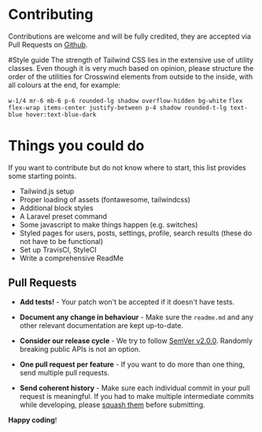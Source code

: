 # Contributing

Contributions are welcome and will be fully credited, they are accepted via Pull Requests on [Github](https://github.com/jeroen-g/crosswind).

#Style guide
The strength of Tailwind CSS lies in the extensive use of utility classes. Even though it is very much based on opinion, please structure the order of the utilities for Crosswind elements from outside to the inside, with all colours at the end, for example:

`w-1/4 mr-6 mb-6 p-6 rounded-lg shadow overflow-hidden bg-white`
`flex flex-wrap items-center justify-between p-4 shadow rounded-t-lg text-blue hover:text-blue-dark`

# Things you could do
If you want to contribute but do not know where to start, this list provides some starting points.
- Tailwind.js setup
- Proper loading of assets (fontawesome, tailwindcss)
- Additional block styles
- A Laravel preset command
- Some javascript to make things happen (e.g. switches)
- Styled pages for users, posts, settings, profile, search results (these do not have to be functional)
- Set up TravisCI, StyleCI
- Write a comprehensive ReadMe

## Pull Requests

- **Add tests!** - Your patch won't be accepted if it doesn't have tests.

- **Document any change in behaviour** - Make sure the `readme.md` and any other relevant documentation are kept up-to-date.

- **Consider our release cycle** - We try to follow [SemVer v2.0.0](http://semver.org/). Randomly breaking public APIs is not an option.

- **One pull request per feature** - If you want to do more than one thing, send multiple pull requests.

- **Send coherent history** - Make sure each individual commit in your pull request is meaningful. If you had to make multiple intermediate commits while developing, please [squash them](http://www.git-scm.com/book/en/v2/Git-Tools-Rewriting-History#Changing-Multiple-Commit-Messages) before submitting.


**Happy coding**!
